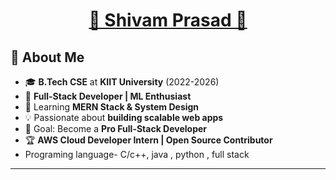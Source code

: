 <h1 align="center">
  <a href="#" id="name" onclick="spinName()">🚀 Shivam Prasad 🚀</a>
</h1>



## 🌟 About Me
- 🎓 **B.Tech CSE** at **KIIT University** (2022-2026)
- 🚀 **Full-Stack Developer | ML Enthusiast**
- 🌱 Learning **MERN Stack & System Design**
- 💡 Passionate about **building scalable web apps**
- 🎯 Goal: Become a **Pro Full-Stack Developer**
- 🏆 **AWS Cloud Developer Intern | Open Source Contributor**
- Programing language- C/c++, java , python , full stack


---



















